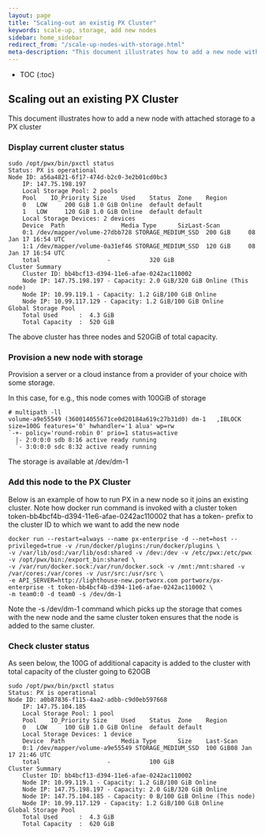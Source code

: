 ```yaml
---
layout: page
title: "Scaling-out an existig PX Cluster"
keywords: scale-up, storage, add new nodes
sidebar: home_sidebar
redirect_from: "/scale-up-nodes-with-storage.html"
meta-description: "This document illustrates how to add a new node with attached storage to a PX cluster. Scale out your cluster today!"
---
```


* TOC
{:toc}

## Scaling out an existing PX Cluster

This document illustrates how to add a new node with attached storage to a PX cluster 

### Display current cluster status

```
sudo /opt/pwx/bin/pxctl status
Status: PX is operational
Node ID: a56a4821-6f17-474d-b2c0-3e2b01cd0bc3
	IP: 147.75.198.197 
 	Local Storage Pool: 2 pools
	Pool	IO_Priority	Size	Used	Status	Zone	Region
	0	LOW		200 GiB	1.0 GiB	Online	default	default
	1	LOW		120 GiB	1.0 GiB	Online	default	default
	Local Storage Devices: 2 devices
	Device	Path				Media Type		SizLast-Scan
	0:1	/dev/mapper/volume-27dbb728	STORAGE_MEDIUM_SSD	200 GiB		08 Jan 17 16:54 UTC
	1:1	/dev/mapper/volume-0a31ef46	STORAGE_MEDIUM_SSD	120 GiB		08 Jan 17 16:54 UTC
	total					-			320 GiB
Cluster Summary
	Cluster ID: bb4bcf13-d394-11e6-afae-0242ac110002
	Node IP: 147.75.198.197 - Capacity: 2.0 GiB/320 GiB Online (This node)
	Node IP: 10.99.119.1 - Capacity: 1.2 GiB/100 GiB Online
	Node IP: 10.99.117.129 - Capacity: 1.2 GiB/100 GiB Online
Global Storage Pool
	Total Used    	:  4.3 GiB
	Total Capacity	:  520 GiB
```
The above cluster has three nodes and 520GiB of total capacity.

### Provision a new node with storage

Provision a server or a cloud instance from a provider of your choice with some storage.

In this case, for e.g., this node comes with 100GiB of storage

```
# multipath -ll
volume-a9e55549 (360014055671ce0d20184a619c27b31d0) dm-1   ,IBLOCK          
size=100G features='0' hwhandler='1 alua' wp=rw
`-+- policy='round-robin 0' prio=1 status=active
  |- 2:0:0:0 sdb 8:16 active ready running
  `- 3:0:0:0 sdc 8:32 active ready running
```

The storage is available at /dev/dm-1

### Add this node to the PX Cluster

Below is an example of how to run PX in a new node so it joins an existing cluster. 
Note how docker run command is invoked with a cluster token token-bb4bcf4b-d394-11e6-afae-0242ac110002 that has a token- prefix to the cluster ID to which we want to add the new node

```
docker run --restart=always --name px-enterprise -d --net=host --privileged=true -v /run/docker/plugins:/run/docker/plugins \
-v /var/lib/osd:/var/lib/osd:shared -v /dev:/dev -v /etc/pwx:/etc/pwx -v /opt/pwx/bin:/export_bin:shared \
-v /var/run/docker.sock:/var/run/docker.sock -v /mnt:/mnt:shared -v /var/cores:/var/cores -v /usr/src:/usr/src \
-e API_SERVER=http://lighthouse-new.portworx.com portworx/px-enterprise -t token-bb4bcf4b-d394-11e6-afae-0242ac110002 \
-m team0:0 -d team0 -s /dev/dm-1
```

Note the -s /dev/dm-1 command which picks up the storage that comes with the new node and the same cluster token 
ensures that the node is added to the same cluster. 


### Check cluster status

As seen below, the 100G of additional capacity is added to the cluster with total capacity of the cluster going to 620GB

```
sudo /opt/pwx/bin/pxctl status
Status: PX is operational
Node ID: a0b87836-f115-4aa2-adbb-c9d0eb597668
	IP: 147.75.104.185 
 	Local Storage Pool: 1 pool
	Pool	IO_Priority	Size	Used	Status	Zone	Region
	0	LOW		100 GiB	1.0 GiB	Online	default	default
	Local Storage Devices: 1 device
	Device	Path				Media Type		Size	Last-Scan
	0:1	/dev/mapper/volume-a9e55549	STORAGE_MEDIUM_SSD	100 GiB08 Jan 17 21:46 UTC
	total					-			100 GiB
Cluster Summary
	Cluster ID: bb4bcf13-d394-11e6-afae-0242ac110002
	Node IP: 10.99.119.1 - Capacity: 1.2 GiB/100 GiB Online
	Node IP: 147.75.198.197 - Capacity: 2.0 GiB/320 GiB Online
	Node IP: 147.75.104.185 - Capacity: 0 B/100 GiB Online (This node)
	Node IP: 10.99.117.129 - Capacity: 1.2 GiB/100 GiB Online
Global Storage Pool
	Total Used    	:  4.3 GiB
	Total Capacity	:  620 GiB
```
